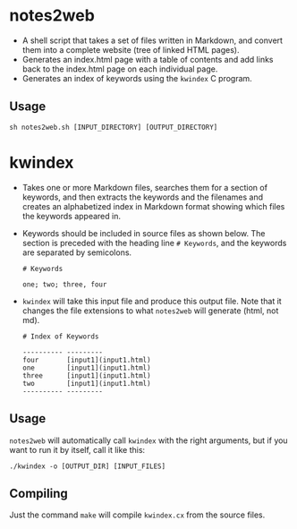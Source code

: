 # notes2web

- A shell script that takes a set of files written in Markdown, and convert them
  into a complete website (tree of linked HTML pages).
- Generates an index.html page with a table of contents and add links back to
  the index.html page on each individual page.
- Generates an index of keywords using the `kwindex` C program.

## Usage

    sh notes2web.sh [INPUT_DIRECTORY] [OUTPUT_DIRECTORY]

# kwindex

- Takes one or more Markdown files, searches them for a section of keywords, and
  then extracts the keywords and the filenames and creates an alphabetized index
  in Markdown format showing which files the keywords appeared in.
- Keywords should be included in source files as shown below. The section is
  preceded with the heading line `# Keywords`, and the keywords are separated by
  semicolons. 

    ``` 
    # Keywords

    one; two; three, four
    ``` 

- `kwindex` will take this input file and produce this output file. Note that it
  changes the file extensions to what `notes2web` will generate (html, not md).

   ```
   # Index of Keywords

   ---------- ---------
   four       [input1](input1.html)
   one        [input1](input1.html)
   three      [input1](input1.html)
   two        [input1](input1.html)
   ---------- ---------
   ```

## Usage

`notes2web` will automatically call `kwindex` with the right arguments, but if
you want to run it by itself, call it like this:

    ./kwindex -o [OUTPUT_DIR] [INPUT_FILES]

## Compiling

Just the command `make` will compile `kwindex.cx` from the source files.

